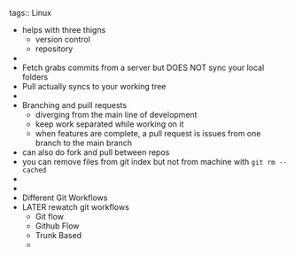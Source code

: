 tags:: Linux

- helps with three thigns
	- version control
	- repository
-
- Fetch grabs commits from a server but DOES NOT sync your local folders
- Pull actually syncs to your working tree
-
- Branching and puill requests
	- diverging from the main line of development
	- keep work separated while working on it
	- when features are complete, a pull request is issues from one branch to the main branch
- can also do fork and pull between repos
- you can remove files from git index but not from machine with
  `git rm --cached`
-
-
- Different Git Workflows
- LATER rewatch git workflows
	- Git flow
	- Github Flow
	- Trunk Based
	-